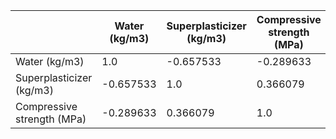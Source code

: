 |                            | Water (kg/m3) | Superplasticizer (kg/m3) | Compressive strength (MPa) |
|----------------------------|---------------|--------------------------|----------------------------|
|              Water (kg/m3) |           1.0 |                -0.657533 |                  -0.289633 |
|   Superplasticizer (kg/m3) |     -0.657533 |                      1.0 |                   0.366079 |
| Compressive strength (MPa) |     -0.289633 |                 0.366079 |                        1.0 |